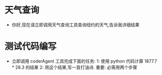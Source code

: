 # 天气查询
- 你好,现在请立即调用天气查询工具查询纽约的天气,告诉我详细结果


# 测试代码编写
- 立即调用 coderAgent 工具完成下面的任务:
    1: 使用 python 代码计算 1877.7 * 28.3 的结果
    2: 用这个结果,写一首打油诗.
    重要:
        必需用两个步骤